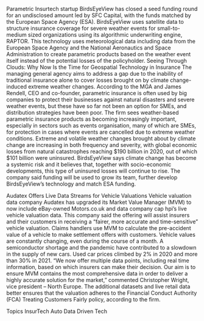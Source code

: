 Parametric Insurtech startup BirdsEyeView has closed a seed funding round for an undisclosed amount led by SFC Capital, with the funds matched by the European Space Agency (ESA).
BirdsEyeView uses satellite data to structure insurance coverage for severe weather events for small-to-medium sized organizations using its algorithmic underwriting engine, RAPTOR. This technology uses meteorological data including data from the European Space Agency and the National Aeronautics and Space Administration to create parametric products based on the weather event itself instead of the potential losses of the policyholder.
Seeing Through Clouds: Why Now Is the Time for Geospatial Technology in Insurance
The managing general agency aims to address a gap due to the inability of traditional insurance alone to cover losses brought on by climate change-induced extreme weather changes.
According to the MGA and James Rendell, CEO and co-founder, parametric insurance is often used by big companies to protect their businesses against natural disasters and severe weather events, but these have so far not been an option for SMEs, and distribution strategies have been poor. The firm sees weather-based parametric insurance products as becoming increasingly important, especially in sectors such as events organisation, many of which are SMEs, for protection in cases where events are cancelled due to extreme weather conditions.
Extreme and volatile weather changes brought about by climate change are increasing in both frequency and severity, with global economic losses from natural catastrophes reaching $190 billion in 2020, out of which $101 billion were uninsured.
BirdsEyeView says climate change has become a systemic risk and it believes that, together with socio-economic developments, this type of uninsured losses will continue to rise.
The company said funding will be used to grow its team, further develop BirdsEyeView’s technology and match ESA funding.





Audatex Offers Live Data Streams for Vehicle Valuations
Vehicle valuation data company Audatex has upgraded its Market Value Manager (MVM) to now include eBay-owned Motors.co.uk and data company cap hpi’s live vehicle valuation data. This company said the offering will assist insurers and their customers in receiving a “fairer, more accurate and time-sensitive” vehicle valuation.
Claims handlers use MVM to calculate the pre-accident value of a vehicle to make settlement offers with customers. Vehicle values are constantly changing, even during the course of a month. A semiconductor shortage and the pandemic have contributed to a slowdown in the supply of new cars. Used car prices climbed by 2% in 2020 and more than 30% in 2021.
“We now offer multiple data points, including real time information, based on which insurers can make their decision. Our aim is to ensure MVM contains the most comprehensive data in order to deliver a highly accurate solution for the market,” commented Christopher Wright, vice president – North Europe.
The additional datasets and live retail data better ensures that the valuation adheres to the Financial Conduct Authority (FCA) Treating Customers Fairly policy, according to the firm.






Topics
InsurTech
Auto
Data Driven
Tech

